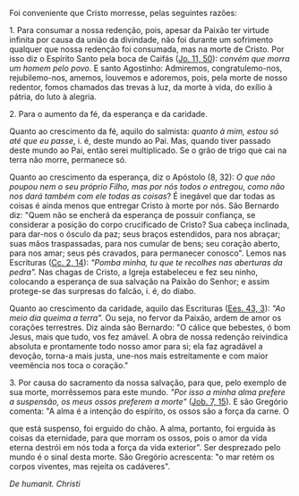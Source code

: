 
Foi conveniente que Cristo morresse, pelas seguintes razões: 

1\. Para consumar a nossa redenção, pois, apesar da Paixão ter virtude infinita por causa da união da divindade, não foi durante um sofrimento qualquer que nossa redenção foi consumada, mas na morte de Cristo. Por isso diz o Espírito Santo pela boca de Caifás ([Jo. 11, 50](https://vulgata.online/bible/Jo.11?ed=MS&vfn=MS.Jo.11.50:vs)): *convém que morra um homem pelo povo*. E santo Agostinho: Admiremos, congratulemo-nos, rejubilemo-nos, amemos, louvemos e adoremos, pois, pela morte de nosso redentor, fomos chamados das trevas à luz, da morte à vida, do exílio à pátria, do luto à alegria.

2\. Para o aumento da fé, da esperança e da caridade.

Quanto ao crescimento da fé, aquilo do salmista: *quanto à mim, estou só até que eu passe*, i. é, deste mundo ao Pai. Mas, quando tiver passado deste mundo ao Pai, então serei multiplicado. Se o grão de trigo que cai na terra não morre, permanece só.

Quanto ao crescimento da esperança, diz o Apóstolo (8, 32): *O que não poupou nem o seu próprio Filho, mas por nós todos o entregou, como não nos dará também com ele todas as coisas*? É inegável que dar todas as coisas é ainda menos que entregar Cristo à morte por nós. São Bernardo diz: "Quem não se encherá da esperança de possuir confiança, se considerar a posição do corpo crucificado de Cristo? Sua cabeça inclinada, para dar-nos o ósculo da paz; seus braços estendidos, para nos abraçar; suas mãos traspassadas, para nos cumular de bens; seu coração aberto, para nos amar; seus pés cravados, para permanecer conosco". Lemos nas Escrituras ([Cc. 2, 14](https://vulgata.online/bible/Cc.2?ed=MS&vfn=MS.Cc.2.14:vs)): *"Pomba minha, tu que te recolhes nas aberturas da pedra".* Nas chagas de Cristo, a Igreja estabeleceu e fez seu ninho, colocando a esperança de sua salvação na Paixão do Senhor; e assim protege-se das surpresas do falcão, i. é, do diabo.

Quanto ao crescimento da caridade, aquilo das Escrituras ([Ees. 43, 3](https://vulgata.online/bible/Ees.43?ed=MS&vfn=MS.Ees.43.3:vs)): *"Ao meio dia queima a terra".* Ou seja, no fervor da Paixão, ardem de amor os corações terrestres. Diz ainda são Bernardo: "O cálice que bebestes, ó bom Jesus, mais que tudo, vos fez amável. A obra de nossa redenção reivindica absoluta e prontamente todo nosso amor para si; ela faz agradável a devoção, torna-a mais justa, une-nos mais estreitamente e com maior veemência nos toca o coração."

3\. Por causa do sacramento da nossa salvação, para que, pelo exemplo de sua morte, morrêssemos para este mundo. *"Por isso a minha alma prefere a suspensão, os meus ossos preferem a morte"* ([Job. 7, 15](https://vulgata.online/bible/Job.7?ed=MS&vfn=MS.Job.7.15:vs)). E são Gregório comenta: "A alma é a intenção do espírito, os ossos são a força da carne. O

que está suspenso, foi erguido do chão. A alma, portanto, foi erguida às coisas da eternidade, para que morram os ossos, pois o amor da vida eterna destrói em nós toda a força da vida exterior". Ser desprezado pelo mundo é o sinal desta morte. São Gregório acrescenta: "o mar retém os corpos viventes, mas rejeita os cadáveres".

*De humanit. Christi*

